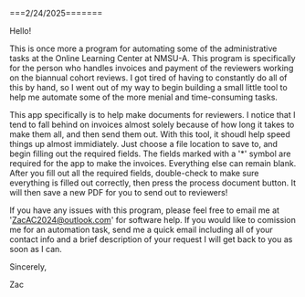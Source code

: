 ===2/24/2025=======

Hello!

This is once more a program for automating some of the administrative tasks at the Online Learning Center at NMSU-A.
This program is specifically for the person who handles invoices and payment of the reviewers working on the
biannual cohort reviews. I got tired of having to constantly do all of this by hand, so I went out of my way to begin
building a small little tool to help me automate some of the more menial and time-consuming tasks.

This app specifically is to help make documents for reviewers. I notice that I tend to fall behind on invoices almost
solely because of how long it takes to make them all, and then send them out. With this tool, it shoudl help speed
things up almost immidiately. Just choose a file location to save to, and begin filling out the required fields. The 
fields marked with a '*' symbol are required for the app to make the invoices. Everything else can remain blank. After
you fill out all the required fields, double-check to make sure everything is filled out correctly, then press the
process document button. It will then save a new PDF for you to send out to reviewers!

If you have any issues with this program, please feel free to email me at 'ZacAC2024@outlook.com' for software help.
If you would like to comission me for an automation task, send me a quick email including all of your contact info
and a brief description of your request I will get back to you as soon as I can.

Sincerely,

Zac
